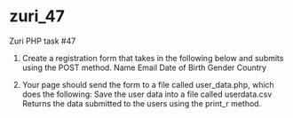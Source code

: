 # zuri_47
Zuri PHP task #47
1. Create a registration form that takes in the following below and submits using the POST method.
    Name
    Email
    Date of Birth
    Gender
    Country

2. Your page should send the form to a file called user_data.php, which does the following:
     Save the user data into a file called userdata.csv
     Returns the data submitted to the users using the print_r method.

